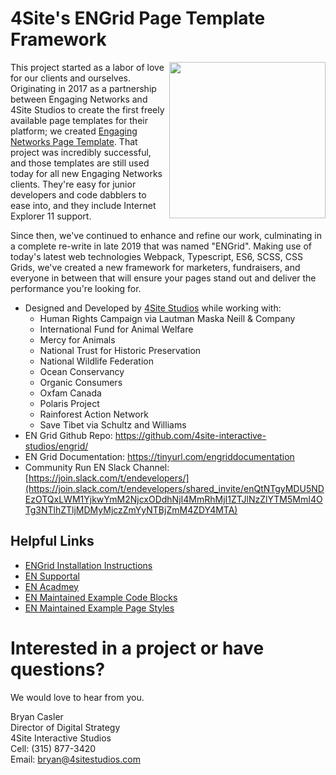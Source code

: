 
# 4Site's ENGrid Page Template Framework
<img align="right" width="250" height="250" src="https://engagingnetworks.academy/wp-content/uploads/2019/09/D-D-Partner.png">   

This project started as a labor of love for our clients and ourselves. Originating in 2017 as a partnership between Engaging Networks and 4Site Studios to create the first freely available page templates for their platform; we created [Engaging Networks Page Template](https://github.com/4site-interactive-studios/Engaging-Networks-Page-Template). That project was incredibly successful, and those templates are still used today for all new Engaging Networks clients. They're easy for junior developers and code dabblers to ease into, and they include Internet Explorer 11 support.

Since then, we've continued to enhance and refine our work, culminating in a complete re-write in late 2019 that was named "ENGrid". Making use of today's latest web technologies Webpack, Typescript, ES6, SCSS, CSS Grids, we've created a new framework for marketers, fundraisers, and everyone in between that will ensure your pages stand out and deliver the performance you're looking for.

- Designed and Developed by [4Site Studios](http://4sitestudios.com/en) while working with:
  - Human Rights Campaign via Lautman Maska Neill & Company
  - International Fund for Animal Welfare
  - Mercy for Animals
  - National Trust for Historic Preservation
  - National Wildlife Federation
  - Ocean Conservancy
  - Organic Consumers
  - Oxfam Canada
  - Polaris Project
  - Rainforest Action Network
  - Save Tibet via Schultz and Williams
- EN Grid Github Repo: https://github.com/4site-interactive-studios/engrid/
- EN Grid Documentation: https://tinyurl.com/engriddocumentation
- Community Run EN Slack Channel: [https://join.slack.com/t/endevelopers/](https://join.slack.com/t/endevelopers/shared_invite/enQtNTgyMDU5NDEzOTQxLWM1YjkwYmM2NjcxODdhNjI4MmRhMjI1ZTJlNzZlYTM5MmI4OTg3NTlhZTljMDMyMjczZmYyNTBjZmM4ZDY4MTA)

## Helpful Links
- [ENGrid Installation Instructions](https://github.com/4site-interactive-studios/engrid/wiki/ENGrid-Installation-Instructions)
- [EN Supportal](https://engagingnetworks.support/)
- [EN Acadmey](https://engagingnetworks.academy/)
- [EN Maintained Example Code Blocks](https://github.com/EngagingNetworks/page-builder-code-blocks)
- [EN Maintained Example Page Styles](https://github.com/EngagingNetworks/page-builder-css-styles)

# Interested in a project or have questions?
We would love to hear from you.

Bryan Casler  
Director of Digital Strategy  
4Site Interactive Studios  
Cell: (315) 877-3420  
Email: bryan@4sitestudios.com
